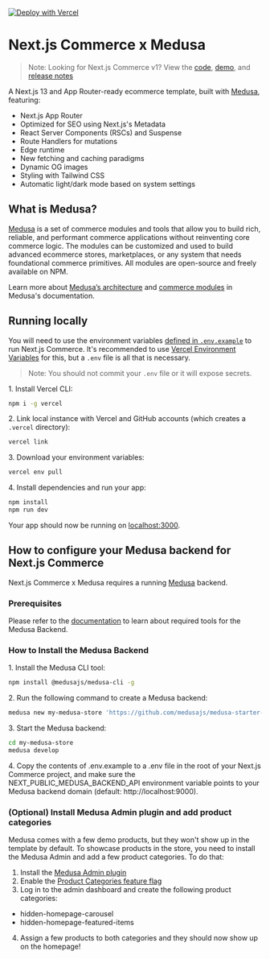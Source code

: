 [![Deploy with Vercel](https://vercel.com/button)](https://vercel.com/new/clone?repository-url=https%3A%2F%2Fgithub.com%2Fmedusajs%2Fcommerce&env=MEDUSA_API_KEY,SITE_NAME,NEXT_PUBLIC_MEDUSA_BACKEND_API,NEXT_PUBLIC_VERCEL_URL,TWITTER_SITE,TWITTER_CREATOR&project-name=medusa-nextjs-commerce&repository-name=medusa-nextjs-commerce&redirect-url=https%3A%2F%2Fdocs.medusajs.com%2F%3Futm_source%3Dvercel%26utm_medium%3Ddeploy%2Bbutton%26utm_campaign%3Dcommerce&demo-title=Next.js%20Commerce%20by%20Medusa&demo-description=A%20Next.js%2013%20and%20ecommerce%20template%2C%20built%20with%20Medusa.&demo-url=https%3A%2F%2Fmedusa-nextjs-commerce.vercel.app%2F&demo-image=https%3A%2F%2Favatars.githubusercontent.com%2Fu%2F62591822%3Fs%3D200%26v%3D4)

# Next.js Commerce x Medusa

> Note: Looking for Next.js Commerce v1? View the [code](https://github.com/vercel/commerce/tree/v1), [demo](https://commerce-v1.vercel.store), and [release notes](https://github.com/vercel/commerce/releases/tag/v1)

A Next.js 13 and App Router-ready ecommerce template, built with [Medusa](https://github.com/medusajs/medusa), featuring:

- Next.js App Router
- Optimized for SEO using Next.js's Metadata
- React Server Components (RSCs) and Suspense
- Route Handlers for mutations
- Edge runtime
- New fetching and caching paradigms
- Dynamic OG images
- Styling with Tailwind CSS
- Automatic light/dark mode based on system settings

## What is Medusa?

[Medusa](https://medusajs.com/) is a set of commerce modules and tools that allow you to build rich, reliable, and performant commerce applications without reinventing core commerce logic. The modules can be customized and used to build advanced ecommerce stores, marketplaces, or any system that needs foundational commerce primitives. All modules are open-source and freely available on NPM.

Learn more about [Medusa’s architecture](https://docs.medusajs.com/development/fundamentals/architecture-overview) and [commerce modules](https://docs.medusajs.com/modules/overview) in Medusa's documentation.

## Running locally

You will need to use the environment variables [defined in `.env.example`](.env.example) to run Next.js Commerce. It's recommended to use [Vercel Environment Variables](https://vercel.com/docs/concepts/projects/environment-variables) for this, but a `.env` file is all that is necessary.

> Note: You should not commit your `.env` file or it will expose secrets.

1\. Install Vercel CLI:

```bash
npm i -g vercel
```

2\. Link local instance with Vercel and GitHub accounts (which creates a `.vercel` directory):

```bash
vercel link
```

3\. Download your environment variables:

```bash
vercel env pull
```

4\. Install dependencies and run your app:

```bash
npm install
npm run dev
```

Your app should now be running on [localhost:3000](http://localhost:3000/).

## How to configure your Medusa backend for Next.js Commerce

Next.js Commerce x Medusa requires a running [Medusa](https://github.com/medusajs/medusa) backend.

### Prerequisites

Please refer to the [documentation](https://docs.medusajs.com/development/backend/install#prerequisites) to learn about required tools for the Medusa Backend.

### How to Install the Medusa Backend

1\. Install the Medusa CLI tool:

```bash
npm install @medusajs/medusa-cli -g
```

2\. Run the following command to create a Medusa backend:

```bash
medusa new my-medusa-store 'https://github.com/medusajs/medusa-starter-default/tree/nextjs-commerce'
```

3\. Start the Medusa backend:

```bash
cd my-medusa-store
medusa develop
```

4\. Copy the contents of .env.example to a .env file in the root of your Next.js Commerce project, and make sure the NEXT_PUBLIC_MEDUSA_BACKEND_API environment variable points to your Medusa backend domain (default: http://localhost:9000).

### (Optional) Install Medusa Admin plugin and add product categories

Medusa comes with a few demo products, but they won't show up in the template by default. To showcase products in the store, you need to install the Medusa Admin and add a few product categories. To do that:

1. Install the [Medusa Admin plugin](https://docs.medusajs.com/admin/quickstart)
2. Enable the [Product Categories feature flag](https://docs.medusajs.com/modules/products/categories)
3. Log in to the admin dashboard and create the following product categories:
- hidden-homepage-carousel
- hidden-homepage-featured-items
4. Assign a few products to both categories and they should now show up on the homepage!
